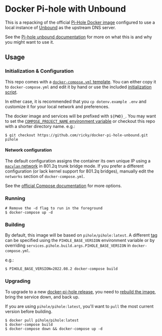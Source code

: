# Docker Pi-hole with Unbound

This is a repacking of the official
[Pi-Hole Docker image](https://github.com/pi-hole/docker-pi-hole) configured to
use a local instance of [Unbound](https://nlnetlabs.nl/projects/unbound/about/)
as the upstream DNS server.

See the [Pi-hole unbound documentation](https://docs.pi-hole.net/guides/dns/unbound/)
for more on what this is and why you might want to use it.

## Usage

### Initialization & Configuration

This repo comes with a [`docker-compose.yml` template](docker-compose.yml.tmpl).
You can either copy it to `docker-compose.yml` and edit it by hand or use the
included [initialization script](initialize.sh).

In either case, it is recommended that you `cp dotenv.example .env` and customize
it for your local network and preferences.

The docker image and services will be prefixed with `${PWD}_`. You may want to
set the [`COMPOSE_PROJECT_NAME` environment variable](https://docs.docker.com/compose/reference/envvars/#compose_project_name)
or checkout this repo with a shorter directory name. e.g.:

```shell
$ git checkout https://github.com/ricky/docker-pi-hole-unbound.git pihole
```

#### Network configuration

The default configuration assigns the container its own unique IP using a
[`macvlan` network](https://docs.docker.com/network/macvlan/) in 801.2q trunk
bridge mode. If you prefer a different configuration (or lack kernel support for
801.2q bridges), manually edit the `networks` section of `docker-compose.yml`.

See the [official Compose documentation](https://docs.docker.com/compose/networking/)
for more options.


### Running

```shell
# Remove the -d flag to run in the foreground
$ docker-compose up -d
```

### Building

By default, this image will be based on `pihole/pihole:latest`. A different
[tag](https://github.com/pi-hole/docker-pi-hole/releases) can be specified using
the `PIHOLE_BASE_VERSION` environment variable or by overriding
`services.pihole.build.args.PIHOLE_BASE_VERSION` in `docker-compose.yml`.

e.g.:

`$ PIHOLE_BASE_VERSION=2022.08.2 docker-compose build`

### Upgrading

To upgrade to a new [docker-pi-hole release](https://github.com/pi-hole/docker-pi-hole/releases),
you need to [rebuild the image](#building), bring the service down, and back up.

If you are using `pihole/pihole:latest`, you'll want to `pull` the most current
version before building.

```shell
$ docker pull pihole/pihole:latest
$ docker-compose build
$ docker-compose down && docker-compose up -d
```
